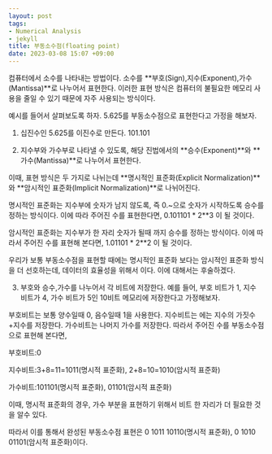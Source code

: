 ```yaml
---
layout: post
tags:
- Numerical Analysis
- jekyll
title: 부동소수점(floating point)
date: 2023-03-08 15:07 +09:00
---
```

컴퓨터에서 소수를 나타내는 방법이다.
소수를 **부호(Sign),지수(Exponent),가수(Mantissa)**로 나누어서 표현한다.
이러한 표현 방식은 컴퓨터의 불필요한 메모리 사용을 줄일 수 있기 때문에
자주 사용되는 방식이다.

예시를 들어서 살펴보도록 하자.
5.625를 부동소수점으로 표현한다고 가정을 해보자.

1. 십진수인 5.625를 이진수로 만든다.
101.101

2. 지수부와 가수부로 나타낼 수 있도록, 해당 진법에서의 **승수(Exponent)**와 **가수(Mantissa)**로 나누어서 표현한다.

이때, 표현 방식은 두 가지로 나뉘는데
**명시적인 표준화(Explicit Normalization)**와
**암시적인 표준화(Implicit Normalization)**로 나뉘어진다.

명시적인 표준화는 지수부에 숫자가 남지 않도록, 즉 0.~으로 숫자가 시작하도록 승수를 정하는 방식이다. 이에 따라 주어진 수를 표현한다면,
0.101101 * 2**3 이 될 것이다.

암시적인 표준화는 지수부가 한 자리 숫자가 될때 까지 승수를 정하는 방식이다. 이에 따라서 주어진 수를 표현해 본다면,
1.01101 * 2**2 이 될 것이다.

우리가 보통 부동소수점을 표현할 때에는 명시적인 표준화 보다는 암시적인 표준화 방식을 더 선호하는데, 데이터의 효율성을 위해서 이다. 이에 대해서는 후술하겠다.

3. 부호와 승수,가수를 나누어서 각 비트에 저장한다.
예를 들어, 부호 비트가 1, 지수 비트가 4, 가수 비트가 5인 10비트 메모리에 저장한다고 가정해보자.

부호비트는 보통 양수일때 0, 음수일때 1을 사용한다.
지수비트는 에는 지수의 가짓수+지수를 저장한다.
가수비트는 나머지 가수를 저장한다.
따라서 주어진 수를 부동소수점으로 표현해 본다면,

부호비트:0

지수비트:3+8=11=1011(명시적 표준화), 2+8=10=1010(암시적 표준화)

가수비트:101101(명시적 표준화), 01101(암시적 표준화)

이때, 명시적 표준화의 경우, 가수 부분을 표현하기 위해서 비트 한 자리가 더 필요한 것을 알수 있다.

따라서 이를 통해서 완성된 부동소수점 표현은
0 1011 10110(명시적 표준화), 0 1010 01101(암시적 표준화)이다.
